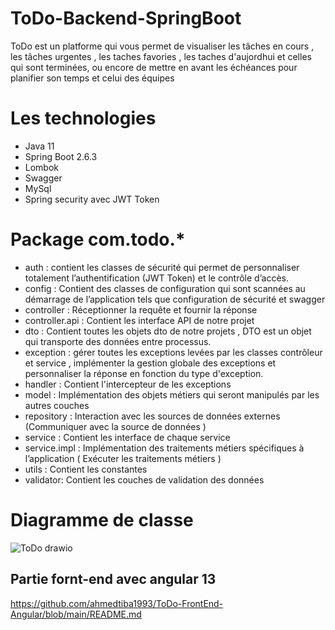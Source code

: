 # ToDo-Backend-SpringBoot

ToDo est un platforme qui vous permet de visualiser les tâches en cours , les tâches urgentes , les taches favories , les taches d'aujordhui et celles qui sont terminées, ou encore de mettre en avant les échéances pour planifier son temps et celui des équipes

# Les technologies
- Java 11
- Spring Boot 2.6.3
- Lombok
- Swagger
- MySql
- Spring security avec JWT Token

# Package com.todo.*
- auth : contient les classes de sécurité qui permet de personnaliser totalement l’authentification (JWT Token) et le contrôle d’accès.
- config : Contient des classes de configuration qui sont scannées au démarrage de l’application tels que configuration de sécurité et swagger
- controller : Réceptionner la requête et fournir la réponse 
- controller.api : Contient les interface API de notre projet
- dto : Contient toutes les objets dto de notre projets , DTO est un objet qui transporte des données entre processus.
- exception : gérer toutes les exceptions levées par les classes contrôleur et service , implémenter la gestion globale des exceptions et personnaliser la réponse en fonction du type d'exception.
- handler : Contient l'intercepteur de les exceptions
- model : Implémentation des objets métiers qui seront manipulés par les autres couches
- repository : Interaction avec les sources de données externes (Communiquer avec la source de données )
- service : Contient les interface de chaque service
- service.impl : Implémentation des traitements métiers spécifiques à l’application ( Exécuter les traitements métiers )
- utils : Contient les constantes
- validator: Contient les couches de validation des données

# Diagramme de classe

![ToDo drawio](https://user-images.githubusercontent.com/72476268/210871080-2e4e6f86-38f8-48dc-8f39-9cd674c36fd8.png)

## Partie fornt-end avec angular 13
https://github.com/ahmedtiba1993/ToDo-FrontEnd-Angular/blob/main/README.md







